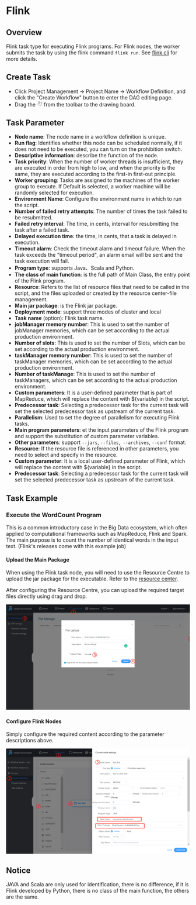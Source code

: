 # Flink

## Overview

Flink task type for executing Flink programs. For Flink nodes, the worker submits the task by using the flink command `flink run`. See [flink cli](https://nightlies.apache.org/flink/flink-docs-release-1.14/docs/deployment/cli/) for more details.

## Create Task

- Click Project Management -> Project Name -> Workflow Definition, and click the "Create Workflow" button to enter the DAG editing page.
- Drag the <img src="/img/tasks/icons/flink.png" width="15"/> from the toolbar to the drawing board.

## Task Parameter

- **Node name**: The node name in a workflow definition is unique.
- **Run flag**: Identifies whether this node can be scheduled normally, if it does not need to be executed, you can turn on the prohibition switch.
- **Descriptive information**: describe the function of the node.
- **Task priority**: When the number of worker threads is insufficient, they are executed in order from high to low, and when the priority is the same, they are executed according to the first-in first-out principle.
- **Worker grouping**: Tasks are assigned to the machines of the worker group to execute. If Default is selected, a worker machine will be randomly selected for execution.
- **Environment Name**: Configure the environment name in which to run the script.
- **Number of failed retry attempts**: The number of times the task failed to be resubmitted.
- **Failed retry interval**: The time, in cents, interval for resubmitting the task after a failed task.
- **Delayed execution time**: the time, in cents, that a task is delayed in execution.
- **Timeout alarm**: Check the timeout alarm and timeout failure. When the task exceeds the "timeout period", an alarm email will be sent and the task execution will fail.
- **Program type**: supports Java、Scala and Python.
- **The class of main function**: is the full path of Main Class, the entry point of the Flink program.
- **Resource**: Refers to the list of resource files that need to be called in the script, and the files uploaded or created by the resource center-file management.
- **Main jar package**: is the Flink jar package.
- **Deployment mode**: support three modes of cluster and local 
- **Task name** (option): Flink task name.
- **jobManager memory number**: This is used to set the number of jobManager memories, which can be set according to the actual production environment.
- **Number of slots**: This is used to set the number of Slots, which can be set according to the actual production environment.
- **taskManager memory number**: This is used to set the number of taskManager memories, which can be set according to the actual production environment.
- **Number of taskManage**: This is used to set the number of taskManagers, which can be set according to the actual production environment.
- **Custom parameters**: It is a user-defined parameter that is part of MapReduce, which will replace the content with ${variable} in the script.
- **Predecessor task**: Selecting a predecessor task for the current task will set the selected predecessor task as upstream of the current task.
- **Parallelism**: Used to set the degree of parallelism for executing Flink tasks.
- **Main program parameters**: et the input parameters of the Flink program and support the substitution of custom parameter variables.
- **Other parameters**: support `--jars`, `--files`,` --archives`, `--conf` format.
- **Resource**: If the resource file is referenced in other parameters, you need to select and specify in the resource.
- **Custom parameter**: It is a local user-defined parameter of Flink, which will replace the content with ${variable} in the script.
- **Predecessor task**: Selecting a predecessor task for the current task will set the selected predecessor task as upstream of the current task.

## Task Example

### Execute the WordCount Program

This is a common introductory case in the Big Data ecosystem, which often applied to computational frameworks such as MapReduce, Flink and Spark. The main purpose is to count the number of identical words in the input text. (Flink's releases come with this example job)

#### Upload the Main Package

When using the Flink task node, you will need to use the Resource Centre to upload the jar package for the executable. Refer to the [resource center](../resource.md).

After configuring the Resource Centre, you can upload the required target files directly using drag and drop.

![resource_upload](/img/tasks/demo/upload_flink.png)

#### Configure Flink Nodes

Simply configure the required content according to the parameter descriptions above.

![demo-flink-simple](/img/tasks/demo/flink_task.png)

## Notice

JAVA and Scala are only used for identification, there is no difference, if it is Flink developed by Python, there is no class of the main function, the others are the same.
